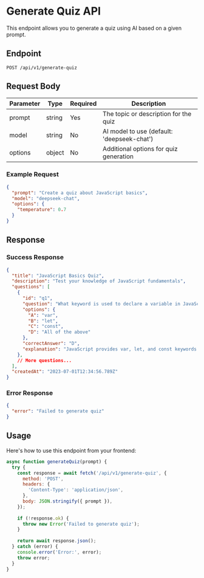 # Generate Quiz API

This endpoint allows you to generate a quiz using AI based on a given prompt.

## Endpoint

```
POST /api/v1/generate-quiz
```

## Request Body

| Parameter | Type   | Required | Description                                |
|-----------|--------|----------|--------------------------------------------|
| prompt    | string | Yes      | The topic or description for the quiz      |
| model     | string | No       | AI model to use (default: 'deepseek-chat') |
| options   | object | No       | Additional options for quiz generation     |

### Example Request

```json
{
  "prompt": "Create a quiz about JavaScript basics",
  "model": "deepseek-chat",
  "options": {
    "temperature": 0.7
  }
}
```

## Response

### Success Response

```json
{
  "title": "JavaScript Basics Quiz",
  "description": "Test your knowledge of JavaScript fundamentals",
  "questions": [
    {
      "id": "q1",
      "question": "What keyword is used to declare a variable in JavaScript?",
      "options": {
        "A": "var",
        "B": "let",
        "C": "const",
        "D": "All of the above"
      },
      "correctAnswer": "D",
      "explanation": "JavaScript provides var, let, and const keywords for variable declaration."
    },
    // More questions...
  ],
  "createdAt": "2023-07-01T12:34:56.789Z"
}
```

### Error Response

```json
{
  "error": "Failed to generate quiz"
}
```

## Usage

Here's how to use this endpoint from your frontend:

```javascript
async function generateQuiz(prompt) {
  try {
    const response = await fetch('/api/v1/generate-quiz', {
      method: 'POST',
      headers: {
        'Content-Type': 'application/json',
      },
      body: JSON.stringify({ prompt }),
    });
    
    if (!response.ok) {
      throw new Error('Failed to generate quiz');
    }
    
    return await response.json();
  } catch (error) {
    console.error('Error:', error);
    throw error;
  }
}
``` 